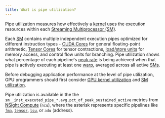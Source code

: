 ```yaml
---
title: What is pipe utilization?
---
```


Pipe utilization measures how effectively a [kernel](https://modal.com/gpu-glossary/device-software/kernel) uses the execution resources within each [Streaming Multiprocessor (SM)](https://modal.com/gpu-glossary/device-hardware/streaming-multiprocessor).

Each [SM](https://modal.com/gpu-glossary/device-hardware/streaming-multiprocessor) contains multiple independent execution pipes optimized for different instruction types - [CUDA Cores](https://modal.com/gpu-glossary/device-hardware/cuda-core) for general floating-point arithmetic, [Tensor Cores](https://modal.com/gpu-glossary/device-hardware/tensor-core) for tensor contractions, [load/store units](https://modal.com/gpu-glossary/device-hardware/load-store-unit) for memory access, and control flow units for branching. Pipe utilization shows what percentage of each pipeline's [peak rate](/gpu-glossary/perf/peak-rate) is being achieved when that pipe is actively executing at least one [warp](https://modal.com/gpu-glossary/device-software/warp), averaged across all active [SMs](https://modal.com/gpu-glossary/device-hardware/streaming-multiprocessor).

Before debugging application performance at the level of pipe utilization, GPU programmers should first consider [GPU kernel utilization](https://modal.com/blog/gpu-utilization-guide) and [SM utilization](https://www.notion.so/GPU-Performance-Glossary-2251e7f1694980bd93e4f67a75c6e489?pvs=21).

Pipe utilization is available in the the `sm__inst_executed_pipe_*.avg.pct_of_peak_sustained_active` metrics from [NSight Compute](https://developer.nvidia.com/nsight-compute) (`ncu`), where the asterisk represents specific pipelines like [`fma`](https://modal.com/gpu-glossary/device-hardware/cuda-core), [`tensor`](https://modal.com/gpu-glossary/device-hardware/tensor-core), [`lsu`](https://modal.com/gpu-glossary/device-hardware/load-store-unit), or `adu` (address).
